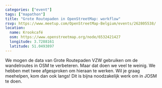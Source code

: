 ```yaml
---
categories: ["event"]
tags: ["mapathon"]
title: "Grote Routepaden in OpenStreetMap: workflow"
rsvp: https://www.meetup.com/OpenStreetMap-Belgium/events/262805538/
location:
  name: Krookcafé
  osm: https://www.openstreetmap.org/node/6532421427
  longitude: 3.7288161
  latitude: 51.0493897
---
```


We mogen de data van Grote Routepaden VZW gebruiken om de wandelroutes in OSM te verbeteren. Maar dat doen we veel te weinig. We hebben met twee afgesproken om hieraan te werken. Wil je graag meehelpen, kom dan ook langs! Dit is bijna noodzakelijk werk om in JOSM te doen.
